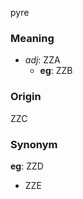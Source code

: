 pyre
### Meaning
+ _adj_: ZZA
    + __eg__: ZZB

### Origin

ZZC

### Synonym

__eg__: ZZD

+ ZZE


